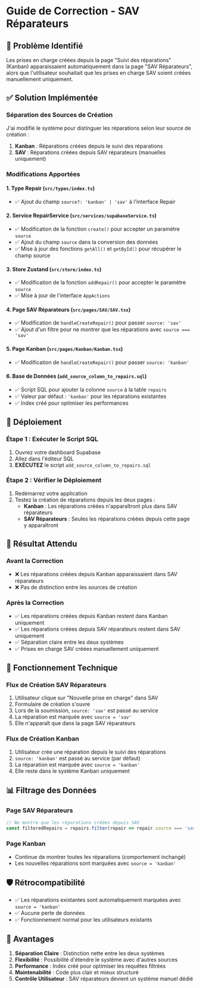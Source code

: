 # Guide de Correction - SAV Réparateurs

## 🚨 Problème Identifié

Les prises en charge créées depuis la page "Suivi des réparations" (Kanban) apparaissaient automatiquement dans la page "SAV Réparateurs", alors que l'utilisateur souhaitait que les prises en charge SAV soient créées manuellement uniquement.

## ✅ Solution Implémentée

### **Séparation des Sources de Création**

J'ai modifié le système pour distinguer les réparations selon leur source de création :

1. **Kanban** : Réparations créées depuis le suivi des réparations
2. **SAV** : Réparations créées depuis SAV réparateurs (manuelles uniquement)

### **Modifications Apportées**

#### 1. **Type Repair** (`src/types/index.ts`)
- ✅ Ajout du champ `source?: 'kanban' | 'sav'` à l'interface Repair

#### 2. **Service RepairService** (`src/services/supabaseService.ts`)
- ✅ Modification de la fonction `create()` pour accepter un paramètre `source`
- ✅ Ajout du champ `source` dans la conversion des données
- ✅ Mise à jour des fonctions `getAll()` et `getById()` pour récupérer le champ source

#### 3. **Store Zustand** (`src/store/index.ts`)
- ✅ Modification de la fonction `addRepair()` pour accepter le paramètre `source`
- ✅ Mise à jour de l'interface `AppActions`

#### 4. **Page SAV Réparateurs** (`src/pages/SAV/SAV.tsx`)
- ✅ Modification de `handleCreateRepair()` pour passer `source: 'sav'`
- ✅ Ajout d'un filtre pour ne montrer que les réparations avec `source === 'sav'`

#### 5. **Page Kanban** (`src/pages/Kanban/Kanban.tsx`)
- ✅ Modification de `handleCreateRepair()` pour passer `source: 'kanban'`

#### 6. **Base de Données** (`add_source_column_to_repairs.sql`)
- ✅ Script SQL pour ajouter la colonne `source` à la table `repairs`
- ✅ Valeur par défaut : `'kanban'` pour les réparations existantes
- ✅ Index créé pour optimiser les performances

## 🚀 Déploiement

### **Étape 1 : Exécuter le Script SQL**
1. Ouvrez votre dashboard Supabase
2. Allez dans l'éditeur SQL
3. **EXÉCUTEZ** le script `add_source_column_to_repairs.sql`

### **Étape 2 : Vérifier le Déploiement**
1. Redémarrez votre application
2. Testez la création de réparations depuis les deux pages :
   - **Kanban** : Les réparations créées n'apparaîtront plus dans SAV réparateurs
   - **SAV Réparateurs** : Seules les réparations créées depuis cette page y apparaîtront

## 🎯 Résultat Attendu

### **Avant la Correction**
- ❌ Les réparations créées depuis Kanban apparaissaient dans SAV réparateurs
- ❌ Pas de distinction entre les sources de création

### **Après la Correction**
- ✅ Les réparations créées depuis Kanban restent dans Kanban uniquement
- ✅ Les réparations créées depuis SAV réparateurs restent dans SAV uniquement
- ✅ Séparation claire entre les deux systèmes
- ✅ Prises en charge SAV créées manuellement uniquement

## 🔧 Fonctionnement Technique

### **Flux de Création SAV Réparateurs**
1. Utilisateur clique sur "Nouvelle prise en charge" dans SAV
2. Formulaire de création s'ouvre
3. Lors de la soumission, `source: 'sav'` est passé au service
4. La réparation est marquée avec `source = 'sav'`
5. Elle n'apparaît que dans la page SAV réparateurs

### **Flux de Création Kanban**
1. Utilisateur crée une réparation depuis le suivi des réparations
2. `source: 'kanban'` est passé au service (par défaut)
3. La réparation est marquée avec `source = 'kanban'`
4. Elle reste dans le système Kanban uniquement

## 📊 Filtrage des Données

### **Page SAV Réparateurs**
```typescript
// Ne montre que les réparations créées depuis SAV
const filteredRepairs = repairs.filter(repair => repair.source === 'sav');
```

### **Page Kanban**
- Continue de montrer toutes les réparations (comportement inchangé)
- Les nouvelles réparations sont marquées avec `source = 'kanban'`

## 🛡️ Rétrocompatibilité

- ✅ Les réparations existantes sont automatiquement marquées avec `source = 'kanban'`
- ✅ Aucune perte de données
- ✅ Fonctionnement normal pour les utilisateurs existants

## 🎉 Avantages

1. **Séparation Claire** : Distinction nette entre les deux systèmes
2. **Flexibilité** : Possibilité d'étendre le système avec d'autres sources
3. **Performance** : Index créé pour optimiser les requêtes filtrées
4. **Maintenabilité** : Code plus clair et mieux structuré
5. **Contrôle Utilisateur** : SAV réparateurs devient un système manuel dédié
